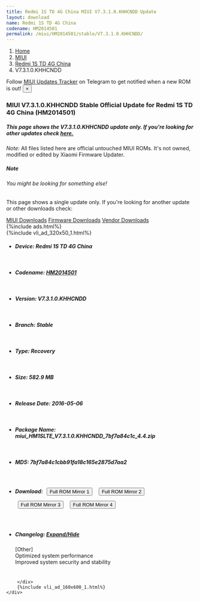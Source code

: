 ```yaml
---
title: Redmi 1S TD 4G China MIUI V7.3.1.0.KHHCNDD Update
layout: download
name: Redmi 1S TD 4G China
codename: HM2014501
permalink: /miui/HM2014501/stable/V7.3.1.0.KHHCNDD/
---
```

<nav aria-label="breadcrumb">
    <ol class="breadcrumb">
        <li class="breadcrumb-item"><a href="/">Home</a></li>
        <li class="breadcrumb-item"><a href="/miui/">MIUI</a></li>
        <li class="breadcrumb-item"><a href="/miui/HM2014501/">Redmi 1S TD 4G China</a></li>
        <li class="breadcrumb-item active" aria-current="page">V7.3.1.0.KHHCNDD</li>
    </ol>
</nav>
<div class="alert alert-primary alert-dismissible fade show" role="alert">
    Follow <a href="https://t.me/MIUIUpdatesTracker" class="alert-link">MIUI Updates Tracker</a> on Telegram to get
    notified when a new ROM is out!
    <button type="button" class="close" data-dismiss="alert" aria-label="Close">
        <span aria-hidden="true">&times;</span>
    </button>
</div>
<div class="col-12 mx-auto">
    <h3 class="title bg-light p-2 rounded">MIUI V7.3.1.0.KHHCNDD Stable Official Update for Redmi 1S TD 4G China (HM2014501)</h3>
    <h5>This page shows the V7.3.1.0.KHHCNDD update only. If you're looking for other updates check
        <a href="/miui/HM2014501/">here.</a></h5>
    <p><i>Note: </i>All files listed here are official untouched MIUI ROMs.
        It's not owned, modified or edited by Xiaomi Firmware Updater.</p>
    <div class="card">
        <div class="card-body">
            <h5 class="card-title">Note</h5>
            <h6 class="card-subtitle mb-2 text-muted">You might be looking for something else!</h6>
            <p class="card-text">This page shows a single update only.
                If you're looking for another update or other downloads check:</p>
            <a href="/miui/" class="card-link">MIUI Downloads</a>
            <a href="/firmware/" class="card-link">Firmware Downloads</a>
            <a href="/vendor/" class="card-link">Vendor Downloads</a>
        </div>
    </div>
    {%include ads.html%}
    <div class="row justify-content-center">
        <div class="col-10" id="downloads">
                    <div class="card card-body">
            {%include vli_ad_320x50_1.html%}
            <ul class="list-unstyled">
                <li style="padding-bottom: 10px;">
                    <h5><b>Device: </b>Redmi 1S TD 4G China</h5>
                </li>
                <li style="padding-bottom: 10px;">
                    <h5><b>Codename: </b> <a href="/miui/HM2014501/" target="_blank">HM2014501</a> </h5>
                </li>
                <li style="padding-bottom: 10px;">
                    <h5><b>Version: </b>V7.3.1.0.KHHCNDD</h5>
                </li>
                <li style="padding-bottom: 10px;">
                    <h5><b>Branch: </b>Stable</h5>
                </li>
                <li style="padding-bottom: 10px;">
                    <h5><b>Type: </b>Recovery</h5>
                </li>
                <li style="padding-bottom: 10px;">
                    <h5><b>Size: </b>582.9 MB</h5>
                </li>
                <li style="padding-bottom: 10px;">
                    <h5><b>Release Date: </b>2016-05-06</h5>
                </li>
                <li style="padding-bottom: 10px;">
                    <h5><b>Package Name: </b><span id="filename" class="text-dark">miui_HM1SLTE_V7.3.1.0.KHHCNDD_7bf7a84c1c_4.4.zip</span></h5>
                </li>
                <li style="padding-bottom: 10px;">
                    <h5><b>MD5: </b><span id="md5" class="text-muted">7bf7a84c1cbb91fa18c165e2875d7aa2</span></h5>
                </li>
                <li style="padding-bottom: 10px;">
                    <h5><b>Download: </b> <button type="button" id="download" class="btn btn-primary" style="margin: 7px;" onclick="window.open('https://bigota.d.miui.com/V7.3.1.0.KHHCNDD/miui_HM1SLTE_V7.3.1.0.KHHCNDD_7bf7a84c1c_4.4.zip', '_blank');"><i class="fa fa-download"></i> Full ROM Mirror 1</button> <button type="button" id="download" class="btn btn-primary" style="margin: 7px;" onclick="window.open('https://ks3orig.bigota.d.miui.com/V7.3.1.0.KHHCNDD/miui_HM1SLTE_V7.3.1.0.KHHCNDD_7bf7a84c1c_4.4.zip', '_blank');"><i class="fa fa-download"></i> Full ROM Mirror 2</button> <button type="button" id="download" class="btn btn-primary" style="margin: 7px;" onclick="window.open('https://airtel.bigota.d.miui.com/V7.3.1.0.KHHCNDD/miui_HM1SLTE_V7.3.1.0.KHHCNDD_7bf7a84c1c_4.4.zip', '_blank');"><i class="fa fa-download"></i> Full ROM Mirror 3</button> <button type="button" id="download" class="btn btn-primary" style="margin: 7px;" onclick="window.open('https://hugeota.d.miui.com/V7.3.1.0.KHHCNDD/miui_HM1SLTE_V7.3.1.0.KHHCNDD_7bf7a84c1c_4.4.zip', '_blank');"><i class="fa fa-download"></i> Full ROM Mirror 4</button></h5>
                </li>
                <li style="padding-bottom: 10px;">
                    <h5><b>Changelog: </b><a href="#HM2014501_1_changelog" data-toggle="collapse" role="button"
                            aria-expanded="false" aria-controls="HM2014501_1_changelog"> <i class="fa fa-arrow-down"
                                aria-hidden="true"></i> Expand/Hide</a></h5>
                    <div class="collapse" id="HM2014501_1_changelog">
                        <p id="changelog_text">[Other]<br>Optimized system performance<br>Improved system security and stability</p>
                    </div>
                </li>
            </ul>
        </div>

        </div>
        {%include vli_ad_160x600_1.html%}
    </div>
</div>
